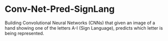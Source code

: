 # Conv-Net-Pred-SignLang
Building Convolutional Neural Networks (CNNs) that given an image of a hand showing one of the letters A-I (Sign Language), predicts which letter is being represented.

